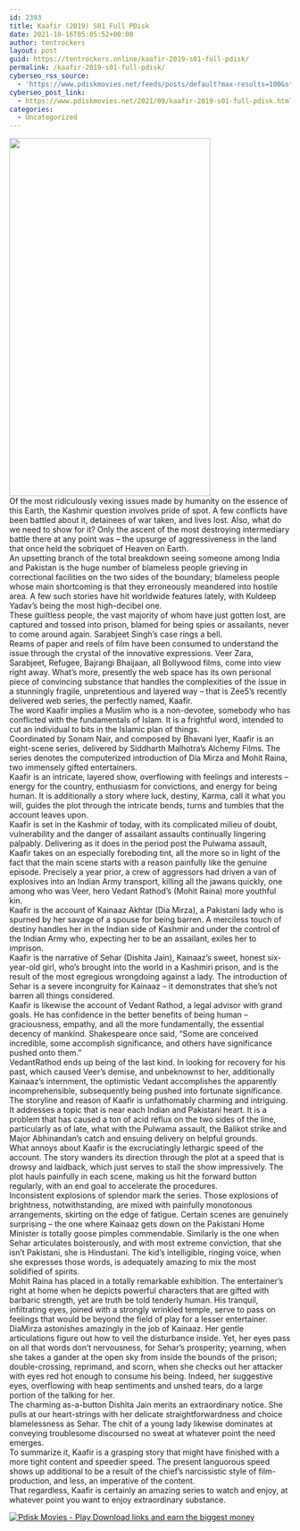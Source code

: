 ```yaml
---
id: 2393
title: Kaafir (2019) S01 Full PDisk
date: 2021-10-16T05:05:52+00:00
author: tentrockers
layout: post
guid: https://tentrockers.online/kaafir-2019-s01-full-pdisk/
permalink: /kaafir-2019-s01-full-pdisk/
cyberseo_rss_source:
  - 'https://www.pdiskmovies.net/feeds/posts/default?max-results=100&start-index=201'
cyberseo_post_link:
  - https://www.pdiskmovies.net/2021/09/kaafir-2019-s01-full-pdisk.html
categories:
  - Uncategorized
---
```

<div class="separator">
  <a href="https://1.bp.blogspot.com/-sBqgCLh29Ps/YVR2bNcmGQI/AAAAAAAAbco/ldpKdbFNsvg8EzQg4h4segQSkcqGp_5LwCLcBGAsYHQ/s1067/Kaafir%2B%25282019%2529%2BS01%2BFull%2BPDisk.jpg" imageanchor="1"><img loading="lazy" border="0" data-original-height="1067" data-original-width="600" height="640" src="https://1.bp.blogspot.com/-sBqgCLh29Ps/YVR2bNcmGQI/AAAAAAAAbco/ldpKdbFNsvg8EzQg4h4segQSkcqGp_5LwCLcBGAsYHQ/w360-h640/Kaafir%2B%25282019%2529%2BS01%2BFull%2BPDisk.jpg" width="360" /></a>
</div>



<div>
  <div>
    <span>Of the most ridiculously vexing issues made by humanity on the essence of this Earth, the Kashmir question involves pride of spot. A few conflicts have been battled about it, detainees of war taken, and lives lost. Also, what do we need to show for it? Only the ascent of the most destroying intermediary battle there at any point was – the upsurge of aggressiveness in the land that once held the sobriquet of Heaven on Earth.&nbsp;</span>
  </div>
  
  <div>
    <span>An upsetting branch of the total breakdown seeing someone among India and Pakistan is the huge number of blameless people grieving in correctional facilities on the two sides of the boundary; blameless people whose main shortcoming is that they erroneously meandered into hostile area. A few such stories have hit worldwide features lately, with Kuldeep Yadav&#8217;s being the most high-decibel one.&nbsp;</span>
  </div>
  
  <div>
    <span>These guiltless people, the vast majority of whom have just gotten lost, are captured and tossed into prison, blamed for being spies or assailants, never to come around again. Sarabjeet Singh&#8217;s case rings a bell.&nbsp;</span>
  </div>
  
  <div>
    <span>Reams of paper and reels of film have been consumed to understand the issue through the crystal of the innovative expressions. Veer Zara, Sarabjeet, Refugee, Bajrangi Bhaijaan, all Bollywood films, come into view right away. What&#8217;s more, presently the web space has its own personal piece of convincing substance that handles the complexities of the issue in a stunningly fragile, unpretentious and layered way – that is Zee5&#8217;s recently delivered web series, the perfectly named, Kaafir.&nbsp;</span>
  </div>
  
  <div>
    <span>The word Kaafir implies a Muslim who is a non-devotee, somebody who has conflicted with the fundamentals of Islam. It is a frightful word, intended to cut an individual to bits in the Islamic plan of things.&nbsp;</span>
  </div>
  
  <div>
    <span>Coordinated by Sonam Nair, and composed by Bhavani Iyer, Kaafir is an eight-scene series, delivered by Siddharth Malhotra&#8217;s Alchemy Films. The series denotes the computerized introduction of Dia Mirza and Mohit Raina, two immensely gifted entertainers.&nbsp;</span>
  </div>
  
  <div>
    <span>Kaafir is an intricate, layered show, overflowing with feelings and interests – energy for the country, enthusiasm for convictions, and energy for being human. It is additionally a story where luck, destiny, Karma, call it what you will, guides the plot through the intricate bends, turns and tumbles that the account leaves upon.&nbsp;</span>
  </div>
  
  <div>
    <span>Kaafir is set in the Kashmir of today, with its complicated milieu of doubt, vulnerability and the danger of assailant assaults continually lingering palpably. Delivering as it does in the period post the Pulwama assault, Kaafir takes on an especially foreboding tint, all the more so in light of the fact that the main scene starts with a reason painfully like the genuine episode. Precisely a year prior, a crew of aggressors had driven a van of explosives into an Indian Army transport, killing all the jawans quickly, one among who was Veer, hero Vedant Rathod&#8217;s (Mohit Raina) more youthful kin.&nbsp;</span>
  </div>
  
  <div>
    <span>Kaafir is the account of Kainaaz Akhtar (Dia Mirza), a Pakistani lady who is spurned by her savage of a spouse for being barren. A merciless touch of destiny handles her in the Indian side of Kashmir and under the control of the Indian Army who, expecting her to be an assailant, exiles her to imprison.&nbsp;</span>
  </div>
  
  <div>
    <span>Kaafir is the narrative of Sehar (Dishita Jain), Kainaaz&#8217;s sweet, honest six-year-old girl, who&#8217;s brought into the world in a Kashmiri prison, and is the result of the most egregious wrongdoing against a lady. The introduction of Sehar is a severe incongruity for Kainaaz – it demonstrates that she&#8217;s not barren all things considered.&nbsp;</span>
  </div>
  
  <div>
    <span>Kaafir is likewise the account of Vedant Rathod, a legal advisor with grand goals. He has confidence in the better benefits of being human – graciousness, empathy, and all the more fundamentally, the essential decency of mankind. Shakespeare once said, &#8220;Some are conceived incredible, some accomplish significance, and others have significance pushed onto them.&#8221;&nbsp;</span>
  </div>
  
  <div>
    <span>VedantRathod ends up being of the last kind. In looking for recovery for his past, which caused Veer&#8217;s demise, and unbeknownst to her, additionally Kainaaz&#8217;s internment, the optimistic Vedant accomplishes the apparently incomprehensible, subsequently being pushed into fortunate significance.&nbsp;</span>
  </div>
  
  <div>
    <span>The storyline and reason of Kaafir is unfathomably charming and intriguing. It addresses a topic that is near each Indian and Pakistani heart. It is a problem that has caused a ton of acid reflux on the two sides of the line, particularly as of late, what with the Pulwama assault, the Balikot strike and Major Abhinandan&#8217;s catch and ensuing delivery on helpful grounds.&nbsp;</span>
  </div>
  
  <div>
    <span>What annoys about Kaafir is the excruciatingly lethargic speed of the account. The story wanders its direction through the plot at a speed that is drowsy and laidback, which just serves to stall the show impressively. The plot hauls painfully in each scene, making us hit the forward button regularly, with an end goal to accelerate the procedures.&nbsp;</span>
  </div>
  
  <div>
    <span>Inconsistent explosions of splendor mark the series. Those explosions of brightness, notwithstanding, are mixed with painfully monotonous arrangements, skirting on the edge of fatigue. Certain scenes are genuinely surprising – the one where Kainaaz gets down on the Pakistani Home Minister is totally goose pimples commendable. Similarly is the one when Sehar articulates boisterously, and with most extreme conviction, that she isn&#8217;t Pakistani, she is Hindustani. The kid&#8217;s intelligible, ringing voice, when she expresses those words, is adequately amazing to mix the most solidified of spirits.&nbsp;</span>
  </div>
  
  <div>
    <span>Mohit Raina has placed in a totally remarkable exhibition. The entertainer&#8217;s right at home when he depicts powerful characters that are gifted with barbaric strength, yet are truth be told tenderly human. His tranquil, infiltrating eyes, joined with a strongly wrinkled temple, serve to pass on feelings that would be beyond the field of play for a lesser entertainer.&nbsp;</span>
  </div>
  
  <div>
    <span>DiaMirza astonishes amazingly in the job of Kainaaz. Her gentle articulations figure out how to veil the disturbance inside. Yet, her eyes pass on all that words don&#8217;t nervousness, for Sehar&#8217;s prosperity; yearning, when she takes a gander at the open sky from inside the bounds of the prison; double-crossing, reprimand, and scorn, when she checks out her attacker with eyes red hot enough to consume his being. Indeed, her suggestive eyes, overflowing with heap sentiments and unshed tears, do a large portion of the talking for her.&nbsp;</span>
  </div>
  
  <div>
    <span>The charming as-a-button Dishita Jain merits an extraordinary notice. She pulls at our heart-strings with her delicate straightforwardness and choice blamelessness as Sehar. The chit of a young lady likewise dominates at conveying troublesome discoursed no sweat at whatever point the need emerges.&nbsp;</span>
  </div>
  
  <div>
    <span>To summarize it, Kaafir is a grasping story that might have finished with a more tight content and speedier speed. The present languorous speed shows up additional to be a result of the chief&#8217;s narcissistic style of film-production, and less, an imperative of the content.&nbsp;</span>
  </div>
  
  <div>
    <span>That regardless, Kaafir is certainly an amazing series to watch and enjoy, at whatever point you want to enjoy extraordinary substance.</span>
  </div>
</div>

[![](https://1.bp.blogspot.com/-KJZYdQTn3nw/YS8VdIdXMyI/AAAAAAAAaw4/BR8dsGkpxw0T8C_4G4ALfMA7cP79KN3kwCLcBGAsYHQ/w400-h58/play_download_buttuons-removebg-preview.png "Pdisk Movies - Play Download links and earn the biggest money")](https://www.pdiskmovies.net/p/kaafir-2019-s01-full-pdisk.html)